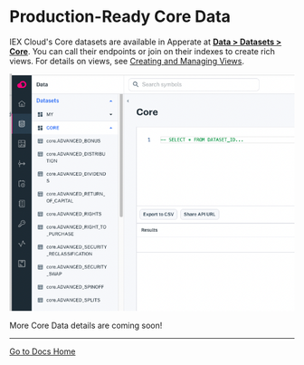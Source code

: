 # Production-Ready Core Data

IEX Cloud's Core datasets are available in Apperate at [**Data > Datasets > Core**](https://iexcloud.io/console/datasets/core). You can call their endpoints or join on their indexes to create rich views. For details on views, see [Creating and Managing Views](../managing-your-data/creating-and-managing-views.md).

![](./production-ready-core-data/core-datasets.png)

More Core Data details are coming soon!

---
[Go to Docs Home](https://github.com/iexcloud/docs/blob/main/README.md)